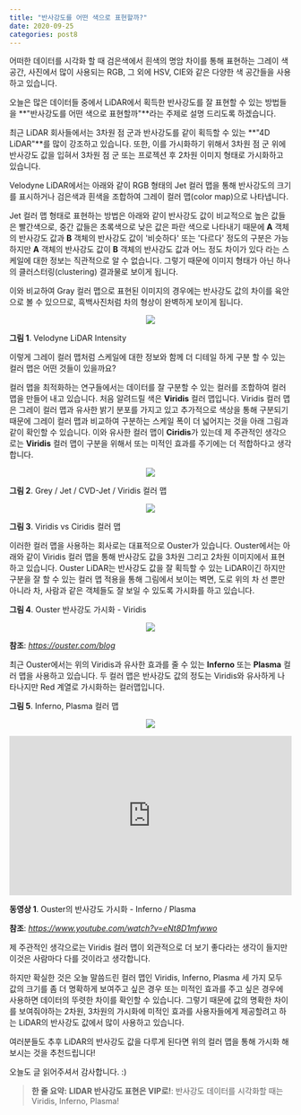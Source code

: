 ```yaml
---
title: "반사강도를 어떤 색으로 표현할까?"
date: 2020-09-25
categories: post8
---
```


어떠한 데이터를 시각화 할 때 검은색에서 흰색의 명암 차이를 통해 표현하는 그레이 색 공간, 사진에서 많이 사용되는 RGB, 그 외에 HSV, CIE와 같은 다양한 색 공간들을 사용하고 있습니다.

오늘은 많은 데이터들 중에서 LiDAR에서 획득한 반사강도를 잘 표현할 수 있는 방법들을 **"반사강도를 어떤 색으로 표현할까"**라는 주제로 설명 드리도록 하겠습니다.

최근 LiDAR 회사들에서는 3차원 점 군과 반사강도를 같이 획득할 수 있는 **"4D LiDAR"**를 많이 강조하고 있습니다.
또한, 이를 가시화하기 위해서 3차원 점 군 위에 반사강도 값을 입혀서 3차원 점 군 또는 프로젝션 후 2차원 이미지 형태로 가시화하고 있습니다.

Velodyne LiDAR에서는 아래와 같이 RGB 형태의 Jet 컬러 맵을 통해 반사강도의 크기를 표시하거나 검은색과 흰색을 조합하여 그레이 컬러 맵(color map)으로 나타냅니다.

Jet 컬러 맵 형태로 표현하는 방법은 아래와 같이 반사강도 값이 비교적으로 높은 값들은 빨간색으로, 중간 값들은 초록색으로 낮은 값은 파란 색으로 나타내기 때문에
**A** 객체의 반사강도 값과 **B** 객체의 반사강도 값이 '비슷하다' 또는 '다르다' 정도의 구분은 가능하지만
**A** 객체의 반사강도 값이 **B** 객체의 반사강도 값과 어느 정도 차이가 있다 라는 스케일에 대한 정보는 직관적으로 알 수 없습니다.
그렇기 때문에 이미지 형태가 아닌 하나의 클러스터링(clustering) 결과물로 보이게 됩니다.

이와 비교하여 Gray 컬러 맵으로 표현된 이미지의 경우에는 반사강도 값의 차이를 육안으로 볼 수 있으므로, 흑백사진처럼 차의 형상이 완벽하게 보이게 됩니다.

<p align="center"><img src="https://user-images.githubusercontent.com/69247445/94235604-ccfabf00-ff46-11ea-8d00-7a81a84e7db3.png"></p>

**그림 1**. Velodyne LiDAR Intensity


이렇게 그레이 컬러 맵처럼 스케일에 대한 정보와 함께 더 디테일 하게 구분 할 수 있는 컬러 맵은 어떤 것들이 있을까요?

컬러 맵을 최적화하는 연구들에서는 데이터를 잘 구분할 수 있는 컬러를 조합하여 컬러 맵을 만들어 내고 있습니다.
처음 알려드릴 색은 **Viridis** 컬러 맵입니다. Viridis 컬러 맵은 그레이 컬러 맵과 유사한 밝기 분포를 가지고 있고 
추가적으로 색상을 통해 구분되기 때문에 그레이 컬러 맵과 비교하여 구분하는 스케일 폭이 더 넓어지는 것을 아래 그림과 같이 확인할 수 있습니다. 
이와 유사한 컬러 맵이 **Ciridis**가 있는데 제 주관적인 생각으로는 **Viridis** 컬러 맵이 구분을 위해서 또는 미적인 효과를 주기에는 더 적합하다고 생각합니다.

<p align="center"><img src="https://user-images.githubusercontent.com/69247445/94240462-4b0e9400-ff4e-11ea-8234-6c270a4d645d.png"></p>

**그림 2**. Grey / Jet / CVD-Jet / Viridis 컬러 맵


<p align="center"><img src="https://user-images.githubusercontent.com/69247445/94241237-5b733e80-ff4f-11ea-9a64-c77ddef3d0e5.png"></p>

**그림 3**. Viridis vs Ciridis 컬러 맵


이러한 컬러 맵을 사용하는 회사로는 대표적으로 Ouster가 있습니다.
Ouster에서는 아래와 같이 Viridis 컬러 맵을 통해 반사강도 값을 3차원 그리고 2차원 이미지에서 표현하고 있습니다.
Ouster LiDAR는 반사강도 값을 잘 획득할 수 있는 LiDAR이긴 하지만 구분을 잘 할 수 있는 컬러 맵 적용을 통해
그림에서 보이는 벽면, 도로 위의 차 선 뿐만 아니라 차, 사람과 같은 객체들도 잘 보일 수 있도록 가시화를 하고 있습니다.

**그림 4**. Ouster 반사강도 가시화 - Viridis

<p align="center"><img src="https://user-images.githubusercontent.com/69247445/94242466-09331d00-ff51-11ea-893a-504f479f4f49.PNG"></p>

**참조**: *<https://ouster.com/blog>*


최근 Ouster에서는 위의 Viridis과 유사한 효과를 줄 수 있는 **Inferno** 또는 **Plasma** 컬러 맵을 사용하고 있습니다.
두 컬러 맵은 반사강도 값의 정도는 Viridis와 유사하게 나타나지만 Red 계열로 가시화하는 컬러맵입니다.

**그림 5**. Inferno, Plasma 컬러 맵

<p align="center"><img src="https://user-images.githubusercontent.com/69247445/94243060-df2e2a80-ff51-11ea-8c4d-7d48f656ff00.png"></p>


<style>.embed-container { position: relative; padding-bottom: 56.25%; height: 0; overflow: hidden; max-width: 100%; } .embed-container iframe, .embed-container object, .embed-container embed { position: absolute; top: 0; left: 0; width: 100%; height: 100%; }</style><div class='embed-container'><iframe src='https://www.youtube.com/embed/eNt8D1mfwwo' frameborder='0' allowfullscreen></iframe></div>

**동영상 1**. Ouster의 반사강도 가시화 - Inferno / Plasma

**참조**: *<https://www.youtube.com/watch?v=eNt8D1mfwwo>*


제 주관적인 생각으로는 Viridis 컬러 맵이 외관적으로 더 보기 좋다라는 생각이 들지만 이것은 사람마다 다를 것이라고 생각합니다.

하지만 확실한 것은 오늘 말씀드린 컬러 맵인 Viridis, Inferno, Plasma 세 가지 모두 값의 크기를 좀 더 명확하게 보여주고 싶은 경우 또는 미적인 효과를 주고 싶은 경우에
사용하면 데이터의 뚜렷한 차이를 확인할 수 있습니다. 그렇기 때문에 값의 명확한 차이를 보여줘야하는 2차원, 3차원의 가시화에 미적인 효과를 사용자들에게 제공할려고 하는
LiDAR의 반사강도 값에서 많이 사용하고 있습니다.

여러분들도 추후 LiDAR의 반사강도 값을 다루게 된다면 위의 컬러 맵을 통해 가시화 해보시는 것을 추천드립니다!

오늘도 글 읽어주셔서 감사합니다. :)

> **한 줄 요약:** **LIDAR 반사강도 표현은 VIP로!**: 반사강도 데이터를 시각화할 때는 Viridis, Inferno, Plasma!

<script id="dsq-count-scr" src="//rooney-choi.disqus.com/count.js" async></script>

